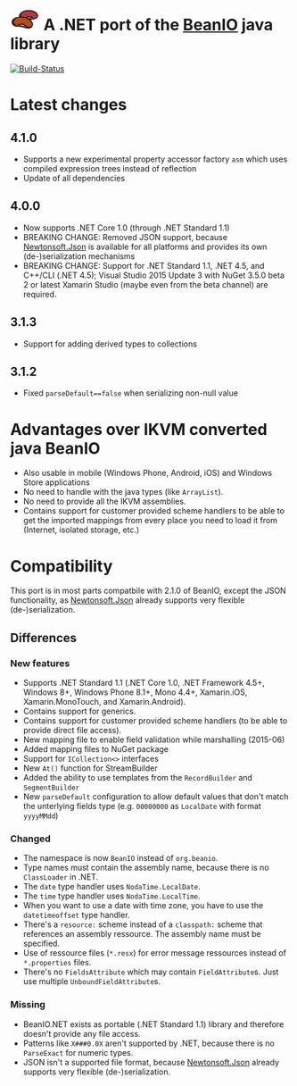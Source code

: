 # ![BeanIO .NET](beanio-logo.png "BeanIO") A .NET port of the [BeanIO](http://beanio.org) java library

[![Build-Status](https://build.fubar-dev.de/guestAuth/app/rest/builds/buildType:%28id:BeanIONet_ReleaseBuild%29/statusIcon)](https://build.fubar-dev.com/viewType.html?buildTypeId=BeanIONet_ReleaseBuild&guest=1)

# Latest changes

## 4.1.0

* Supports a new experimental property accessor factory `asm` which uses compiled expression trees instead of reflection
* Update of all dependencies

## 4.0.0

* Now supports .NET Core 1.0 (through .NET Standard 1.1)
* BREAKING CHANGE: Removed JSON support, because [Newtonsoft.Json](http://www.newtonsoft.com/json) is available for all platforms and provides its own (de-)serialization mechanisms
* BREAKING CHANGE: Support for .NET Standard 1.1, .NET 4.5, and C++/CLI (.NET 4.5); Visual Studio 2015 Update 3 with NuGet 3.5.0 beta 2 or latest Xamarin Studio (maybe even from the beta channel) are required.

## 3.1.3

* Support for adding derived types to collections

## 3.1.2

* Fixed `parseDefault==false` when serializing non-null value

# Advantages over IKVM converted java BeanIO

* Also usable in mobile (Windows Phone, Android, iOS) and Windows Store applications
* No need to handle with the java types (like `ArrayList`).
* No need to provide all the IKVM assemblies.
* Contains support for customer provided scheme handlers to be able to get the imported mappings from every place you need to load it from (Internet, isolated storage, etc.)

# Compatibility

This port is in most parts compatbile with 2.1.0 of BeanIO, except the JSON functionality, as [Newtonsoft.Json](http://www.newtonsoft.com/json) already supports very flexible (de-)serialization.

## Differences

### New features

* Supports .NET Standard 1.1 (.NET Core 1.0, .NET Framework 4.5+, Windows 8+, Windows Phone 8.1+, Mono 4.4+, Xamarin.iOS, Xamarin.MonoTouch, and Xamarin.Android).
* Contains support for generics.
* Contains support for customer provided scheme handlers (to be able to provide direct file access).
* New mapping file to enable field validation while marshalling (2015-06)
* Added mapping files to NuGet package
* Support for `ICollection<>` interfaces
* New `At()` function for StreamBuilder
* Added the ability to use templates from the `RecordBuilder` and `SegmentBuilder`
* New `parseDefault` configuration to allow default values that don't match the unterlying fields type (e.g. `00000000` as `LocalDate` with format `yyyyMMdd`)

### Changed

* The namespace is now `BeanIO` instead of `org.beanio`.
* Type names must contain the assembly name, because there is no `ClassLoader` in .NET.
* The `date` type handler uses `NodaTime.LocalDate`.
* The `time` type handler uses `NodaTime.LocalTime`.
* When you want to use a date with time zone, you have to use the `datetimeoffset` type handler.
* There's a `resource:` scheme instead of a `classpath:` scheme that references an assembly ressource. The assembly name must be specified.
* Use of ressource files (`*.resx`) for error message ressources instead of `*.properties` files. 
* There's no `FieldsAttribute` which may contain `FieldAttribute`s. Just use multiple `UnboundFieldAttribute`s.

### Missing 

* BeanIO.NET exists as portable (.NET Standard 1.1) library and therefore doesn't provide any file access.
* Patterns like `X###0.0X` aren't supported by .NET, because there is no `ParseExact` for numeric types.
* JSON isn't a supported file format, because [Newtonsoft.Json](http://www.newtonsoft.com/json) already supports very flexible (de-)serialization.
